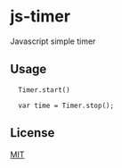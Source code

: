 # js-timer
Javascript simple timer

## Usage

      Timer.start()
      
      var time = Timer.stop();

## License

[MIT](LICENSE)
